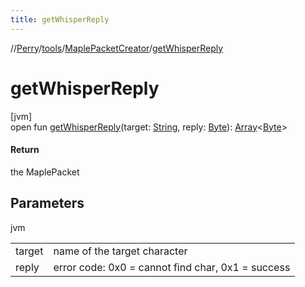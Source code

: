 ```yaml
---
title: getWhisperReply
---
```

//[Perry](../../../index.html)/[tools](../index.html)/[MaplePacketCreator](index.html)/[getWhisperReply](get-whisper-reply.html)



# getWhisperReply



[jvm]\
open fun [getWhisperReply](get-whisper-reply.html)(target: [String](https://docs.oracle.com/javase/8/docs/api/java/lang/String.html), reply: [Byte](https://kotlinlang.org/api/latest/jvm/stdlib/kotlin/-byte/index.html)): [Array](https://kotlinlang.org/api/latest/jvm/stdlib/kotlin/-array/index.html)<[Byte](https://kotlinlang.org/api/latest/jvm/stdlib/kotlin/-byte/index.html)>



#### Return



the MaplePacket



## Parameters


jvm

| | |
|---|---|
| target | name of the target character |
| reply | error code: 0x0 = cannot find char, 0x1 = success |




